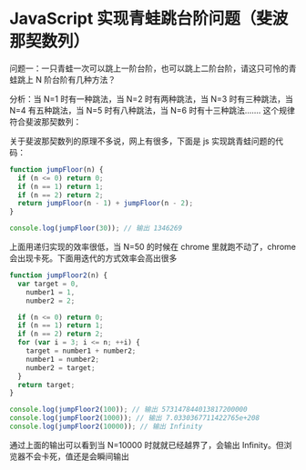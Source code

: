 # JavaScript 实现青蛙跳台阶问题（斐波那契数列）

问题一：一只青蛙一次可以跳上一阶台阶，也可以跳上二阶台阶，请这只可怜的青蛙跳上 N 阶台阶有几种方法？

分析：当 N=1 时有一种跳法，当 N=2 时有两种跳法，当 N=3 时有三种跳法，当 N=4 有五种跳法，当 N=5 时有八种跳法，当 N=6 时有十三种跳法....... 这个规律符合斐波那契数列：

关于斐波那契数列的原理不多说，网上有很多，下面是 js 实现跳青蛙问题的代码：

```js
function jumpFloor(n) {
  if (n <= 0) return 0;
  if (n == 1) return 1;
  if (n == 2) return 2;
  return jumpFloor(n - 1) + jumpFloor(n - 2);
}

console.log(jumpFloor(30)); // 输出 1346269
```

上面用递归实现的效率很低，当 N=50 的时候在 chrome 里就跑不动了，chrome 会出现卡死。下面用迭代的方式效率会高出很多

```js
function jumpFloor2(n) {
  var target = 0,
    number1 = 1,
    number2 = 2;

  if (n <= 0) return 0;
  if (n == 1) return 1;
  if (n == 2) return 2;
  for (var i = 3; i <= n; ++i) {
    target = number1 + number2;
    number1 = number2;
    number2 = target;
  }
  return target;
}

console.log(jumpFloor2(100)); // 输出 573147844013817200000
console.log(jumpFloor2(1000)); // 输出 7.0330367711422765e+208
console.log(jumpFloor2(10000)); // 输出 Infinity
```

通过上面的输出可以看到当 N=10000 时就就已经越界了，会输出 Infinity。但浏览器不会卡死，值还是会瞬间输出
